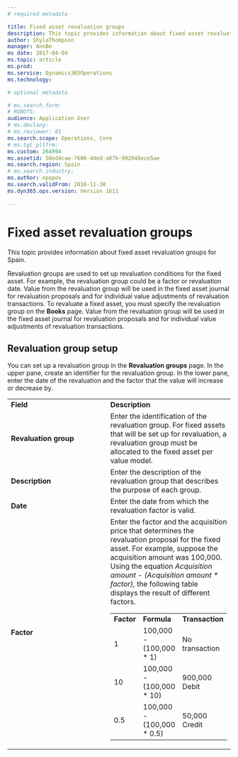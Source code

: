 ```yaml
---
# required metadata

title: Fixed asset revaluation groups
description: This topic provides information about fixed asset revaluation groups for Spain.
author: ShylaThompson
manager: AnnBe
ms date: 2017-04-04
ms.topic: article
ms.prod: 
ms.service: Dynamics365Operations
ms.technology: 

# optional metadata

# ms.search.form: 
# ROBOTS: 
audience: Application User
# ms.devlang: 
# ms.reviewer: 81
ms.search.scope: Operations, Core
# ms.tgt_pltfrm: 
ms.custom: 264994
ms.assetid: 50ed4cae-7606-4ded-a07b-992848ece5ae
ms.search.region: Spain
# ms.search.industry: 
ms.author: epopov
ms.search.validFrom: 2016-11-30
ms.dyn365.ops.version: Version 1611

---
```


# Fixed asset revaluation groups

This topic provides information about fixed asset revaluation groups for Spain.

Revaluation groups are used to set up revaluation conditions for the fixed asset. For example, the revaluation group could be a factor or revaluation date. Value from the revaluation group will be used in the fixed asset journal for revaluation proposals and for individual value adjustments of revaluation transactions. To revaluate a fixed asset, you must specify the revaluation group on the **Books** page. Value from the revaluation group will be used in the fixed asset journal for revaluation proposals and for individual value adjustments of revaluation transactions.

## Revaluation group setup
You can set up a revaluation group in the **Revaluation groups** page. In the upper pane, create an identifier for the revaluation group. In the lower pane, enter the date of the revaluation and the factor that the value will increase or decrease by.

<table>
<colgroup>
<col width="50%" />
<col width="50%" />
</colgroup>
<tbody>
<tr class="odd">
<td><strong>Field</strong></td>
<td><strong>Description</strong></td>
</tr>
<tr class="even">
<td><strong>Revaluation group</strong></td>
<td>Enter the identification of the revaluation group. For fixed assets that will be set up for revaluation, a revaluation group must be allocated to the fixed asset per value model.</td>
</tr>
<tr class="odd">
<td><strong>Description</strong></td>
<td>Enter the description of the revaluation group that describes the purpose of each group.</td>
</tr>
<tr class="even">
<td><strong>Date</strong></td>
<td>Enter the date from which the revaluation factor is valid.</td>
</tr>
<tr class="odd">
<td><strong>Factor</strong></td>
<td>Enter the factor and the acquisition price that determines the revaluation proposal for the fixed asset. For example, suppose the acquisition amount was 100,000. Using the equation <em>Acquisition amount - (Acquisition amount * factor),</em> the following table displays the result of different factors.
<table>
<tbody>
<tr class="odd">
<td><strong>Factor</strong></td>
<td><strong>Formula</strong></td>
<td><strong>Transaction</strong></td>
</tr>
<tr class="even">
<td>1</td>
<td>100,000 - (100,000 * 1)</td>
<td>No transaction</td>
</tr>
<tr class="odd">
<td>10</td>
<td>100,000 - (100,000 * 10)</td>
<td>900,000 Debit</td>
</tr>
<tr class="even">
<td>0.5</td>
<td>100,000 - (100,000 * 0.5)</td>
<td>50,000 Credit</td>
</tr>
</tbody>
</table></td>
</tr>
</tbody>
</table>



